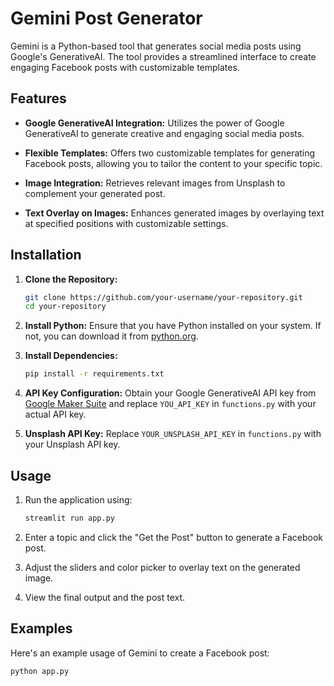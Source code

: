 # Gemini Post Generator

Gemini is a Python-based tool that generates social media posts using Google's GenerativeAI. The tool provides a streamlined interface to create engaging Facebook posts with customizable templates.

## Features

- **Google GenerativeAI Integration:** Utilizes the power of Google GenerativeAI to generate creative and engaging social media posts.

- **Flexible Templates:** Offers two customizable templates for generating Facebook posts, allowing you to tailor the content to your specific topic.

- **Image Integration:** Retrieves relevant images from Unsplash to complement your generated post.

- **Text Overlay on Images:** Enhances generated images by overlaying text at specified positions with customizable settings.

## Installation

1. **Clone the Repository:**
    ```bash
    git clone https://github.com/your-username/your-repository.git
    cd your-repository
    ```

2. **Install Python:**
    Ensure that you have Python installed on your system. If not, you can download it from [python.org](https://www.python.org/downloads/).

3. **Install Dependencies:**
    ```bash
    pip install -r requirements.txt
    ```

4. **API Key Configuration:**
    Obtain your Google GenerativeAI API key from [Google Maker Suite](https://makersuite.google.com/app/apikey) and replace `YOU_API_KEY` in `functions.py` with your actual API key.

5. **Unsplash API Key:**
    Replace `YOUR_UNSPLASH_API_KEY` in `functions.py` with your Unsplash API key.

## Usage

1. Run the application using:
    ```bash
    streamlit run app.py
    ```

2. Enter a topic and click the "Get the Post" button to generate a Facebook post.

3. Adjust the sliders and color picker to overlay text on the generated image.

4. View the final output and the post text.

## Examples

Here's an example usage of Gemini to create a Facebook post:

```python
python app.py
